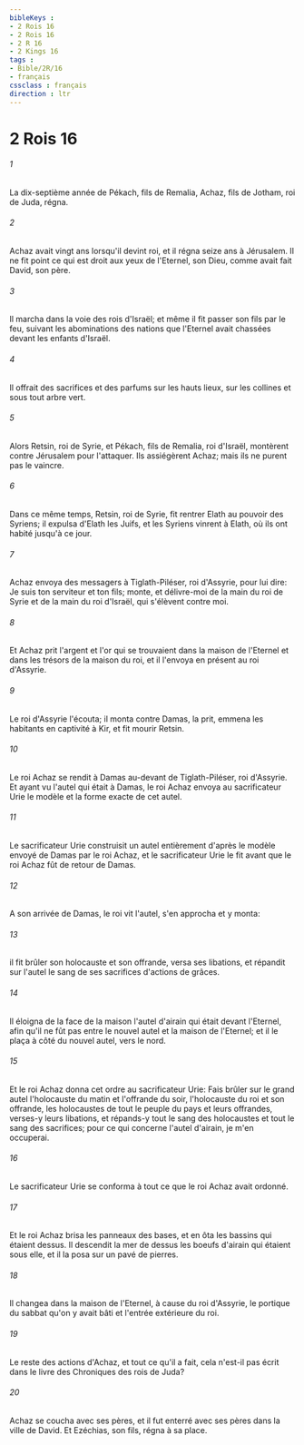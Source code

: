 ```yaml
---
bibleKeys : 
- 2 Rois 16
- 2 Rois 16
- 2 R 16
- 2 Kings 16
tags : 
- Bible/2R/16
- français
cssclass : français
direction : ltr
---
```


# 2 Rois 16

###### 1
La dix-septième année de Pékach, fils de Remalia, Achaz, fils de Jotham, roi de Juda, régna.
###### 2
Achaz avait vingt ans lorsqu'il devint roi, et il régna seize ans à Jérusalem. Il ne fit point ce qui est droit aux yeux de l'Eternel, son Dieu, comme avait fait David, son père.
###### 3
Il marcha dans la voie des rois d'Israël; et même il fit passer son fils par le feu, suivant les abominations des nations que l'Eternel avait chassées devant les enfants d'Israël.
###### 4
Il offrait des sacrifices et des parfums sur les hauts lieux, sur les collines et sous tout arbre vert.
###### 5
Alors Retsin, roi de Syrie, et Pékach, fils de Remalia, roi d'Israël, montèrent contre Jérusalem pour l'attaquer. Ils assiégèrent Achaz; mais ils ne purent pas le vaincre.
###### 6
Dans ce même temps, Retsin, roi de Syrie, fit rentrer Elath au pouvoir des Syriens; il expulsa d'Elath les Juifs, et les Syriens vinrent à Elath, où ils ont habité jusqu'à ce jour.
###### 7
Achaz envoya des messagers à Tiglath-Piléser, roi d'Assyrie, pour lui dire: Je suis ton serviteur et ton fils; monte, et délivre-moi de la main du roi de Syrie et de la main du roi d'Israël, qui s'élèvent contre moi.
###### 8
Et Achaz prit l'argent et l'or qui se trouvaient dans la maison de l'Eternel et dans les trésors de la maison du roi, et il l'envoya en présent au roi d'Assyrie.
###### 9
Le roi d'Assyrie l'écouta; il monta contre Damas, la prit, emmena les habitants en captivité à Kir, et fit mourir Retsin.
###### 10
Le roi Achaz se rendit à Damas au-devant de Tiglath-Piléser, roi d'Assyrie. Et ayant vu l'autel qui était à Damas, le roi Achaz envoya au sacrificateur Urie le modèle et la forme exacte de cet autel.
###### 11
Le sacrificateur Urie construisit un autel entièrement d'après le modèle envoyé de Damas par le roi Achaz, et le sacrificateur Urie le fit avant que le roi Achaz fût de retour de Damas.
###### 12
A son arrivée de Damas, le roi vit l'autel, s'en approcha et y monta:
###### 13
il fit brûler son holocauste et son offrande, versa ses libations, et répandit sur l'autel le sang de ses sacrifices d'actions de grâces.
###### 14
Il éloigna de la face de la maison l'autel d'airain qui était devant l'Eternel, afin qu'il ne fût pas entre le nouvel autel et la maison de l'Eternel; et il le plaça à côté du nouvel autel, vers le nord.
###### 15
Et le roi Achaz donna cet ordre au sacrificateur Urie: Fais brûler sur le grand autel l'holocauste du matin et l'offrande du soir, l'holocauste du roi et son offrande, les holocaustes de tout le peuple du pays et leurs offrandes, verses-y leurs libations, et répands-y tout le sang des holocaustes et tout le sang des sacrifices; pour ce qui concerne l'autel d'airain, je m'en occuperai.
###### 16
Le sacrificateur Urie se conforma à tout ce que le roi Achaz avait ordonné.
###### 17
Et le roi Achaz brisa les panneaux des bases, et en ôta les bassins qui étaient dessus. Il descendit la mer de dessus les boeufs d'airain qui étaient sous elle, et il la posa sur un pavé de pierres.
###### 18
Il changea dans la maison de l'Eternel, à cause du roi d'Assyrie, le portique du sabbat qu'on y avait bâti et l'entrée extérieure du roi.
###### 19
Le reste des actions d'Achaz, et tout ce qu'il a fait, cela n'est-il pas écrit dans le livre des Chroniques des rois de Juda?
###### 20
Achaz se coucha avec ses pères, et il fut enterré avec ses pères dans la ville de David. Et Ezéchias, son fils, régna à sa place.
